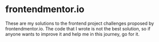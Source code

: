 # frontendmentor.io

These are my solutions to the frontend project challenges proposed by frontendmentor.io. 
The code that I wrote is not the best solution, so if anyone wants to improve it and help me in this journey,
go for it.
